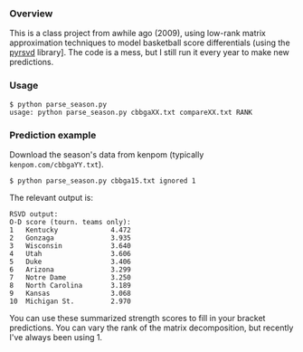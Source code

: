 ### Overview

This is a class project from awhile ago (2009), using low-rank matrix
approximation techniques to model basketball score differentials
(using the [pyrsvd](https://code.google.com/p/pyrsvd/) library].  The
code is a mess, but I still run it every year to make new predictions.

### Usage

    $ python parse_season.py
    usage: python parse_season.py cbbgaXX.txt compareXX.txt RANK

### Prediction example

Download the season's data from kenpom (typically `kenpom.com/cbbgaYY.txt`).

    $ python parse_season.py cbbga15.txt ignored 1

The relevant output is:

    RSVD output:
    O-D score (tourn. teams only):
    1   Kentucky             4.472
    2   Gonzaga              3.935
    3   Wisconsin            3.640
    4   Utah                 3.606
    5   Duke                 3.406
    6   Arizona              3.299
    7   Notre Dame           3.250
    8   North Carolina       3.189
    9   Kansas               3.068
    10  Michigan St.         2.970

You can use these summarized strength scores to fill in your bracket
predictions.  You can vary the rank of the matrix decomposition, but
recently I've always been using 1.

